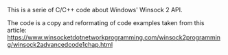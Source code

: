 This is a serie of C/C++ code about Windows' Winsock 2 API.

The code is a copy and reformating of code examples taken from this article:
https://www.winsocketdotnetworkprogramming.com/winsock2programming/winsock2advancedcode1chap.html
